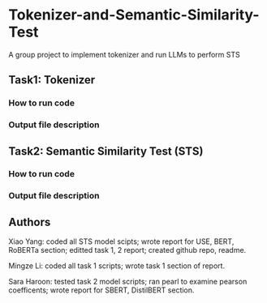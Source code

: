 # Tokenizer-and-Semantic-Similarity-Test
A group project to implement tokenizer and run LLMs to perform STS

## Task1: Tokenizer

### How to run code

### Output file description

## Task2: Semantic Similarity Test (STS) 

### How to run code

### Output file description


## Authors
Xiao Yang: 
coded all STS model scipts; wrote report for USE, BERT, RoBERTa section; editted task 1, 2 report; created github repo, readme.

Mingze Li:
coded all task 1 scripts; wrote task 1 section of report.

Sara Haroon: 
tested task 2 model scripts; ran pearl to examine pearson coefficents; wrote report for SBERT, DistilBERT section. 
